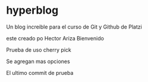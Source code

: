 # hyperblog
Un blog increible para el curso de Git y Github de Platzi

este creado po Hector Ariza
Bienvenido

Prueba de uso cherry pick

Se agregan mas opciones

El ultimo commit de prueba 